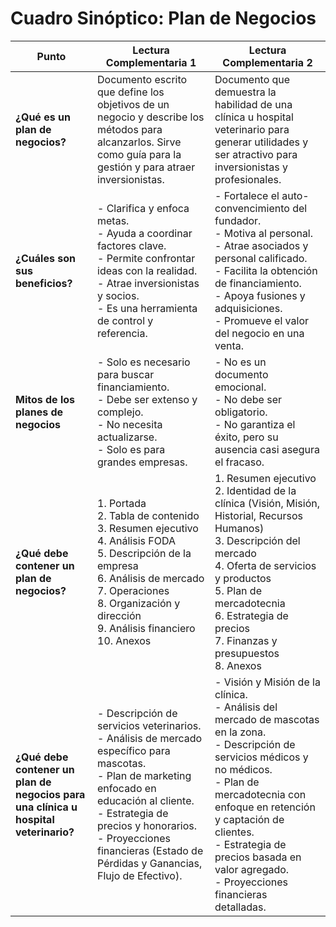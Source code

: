 # Cuadro Sinóptico: Plan de Negocios

| **Punto** | **Lectura Complementaria 1** | **Lectura Complementaria 2** |
|-----------|-------------------------------|-------------------------------|
| **¿Qué es un plan de negocios?** | Documento escrito que define los objetivos de un negocio y describe los métodos para alcanzarlos. Sirve como guía para la gestión y para atraer inversionistas. | Documento que demuestra la habilidad de una clínica u hospital veterinario para generar utilidades y ser atractivo para inversionistas y profesionales. |
| **¿Cuáles son sus beneficios?** | - Clarifica y enfoca metas.<br>- Ayuda a coordinar factores clave.<br>- Permite confrontar ideas con la realidad.<br>- Atrae inversionistas y socios.<br>- Es una herramienta de control y referencia. | - Fortalece el auto-convencimiento del fundador.<br>- Motiva al personal.<br>- Atrae asociados y personal calificado.<br>- Facilita la obtención de financiamiento.<br>- Apoya fusiones y adquisiciones.<br>- Promueve el valor del negocio en una venta. |
| **Mitos de los planes de negocios** | - Solo es necesario para buscar financiamiento.<br>- Debe ser extenso y complejo.<br>- No necesita actualizarse.<br>- Solo es para grandes empresas. | - No es un documento emocional.<br>- No debe ser obligatorio.<br>- No garantiza el éxito, pero su ausencia casi asegura el fracaso. |
| **¿Qué debe contener un plan de negocios?** | 1. Portada<br>2. Tabla de contenido<br>3. Resumen ejecutivo<br>4. Análisis FODA<br>5. Descripción de la empresa<br>6. Análisis de mercado<br>7. Operaciones<br>8. Organización y dirección<br>9. Análisis financiero<br>10. Anexos | 1. Resumen ejecutivo<br>2. Identidad de la clínica (Visión, Misión, Historial, Recursos Humanos)<br>3. Descripción del mercado<br>4. Oferta de servicios y productos<br>5. Plan de mercadotecnia<br>6. Estrategia de precios<br>7. Finanzas y presupuestos<br>8. Anexos |
| **¿Qué debe contener un plan de negocios para una clínica u hospital veterinario?** | - Descripción de servicios veterinarios.<br>- Análisis de mercado específico para mascotas.<br>- Plan de marketing enfocado en educación al cliente.<br>- Estrategia de precios y honorarios.<br>- Proyecciones financieras (Estado de Pérdidas y Ganancias, Flujo de Efectivo). | - Visión y Misión de la clínica.<br>- Análisis del mercado de mascotas en la zona.<br>- Descripción de servicios médicos y no médicos.<br>- Plan de mercadotecnia con enfoque en retención y captación de clientes.<br>- Estrategia de precios basada en valor agregado.<br>- Proyecciones financieras detalladas. |
